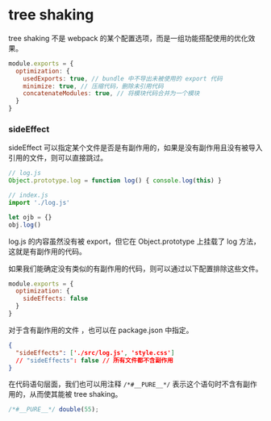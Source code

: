 # tree shaking

tree shaking 不是 webpack 的某个配置选项，而是一组功能搭配使用的优化效果。

```javascript
module.exports = {
  optimization: {
    usedExports: true, // bundle 中不导出未被使用的 export 代码
    minimize: true, // 压缩代码，删除未引用代码
    concatenateModules: true, // 将模块代码合并为一个模块
  }
}
```

### sideEffect

sideEffect 可以指定某个文件是否是有副作用的，如果是没有副作用且没有被导入引用的文件，则可以直接跳过。

```javascript
// log.js
Object.prototype.log = function log() { console.log(this) }

// index.js
import './log.js'

let ojb = {}
obj.log()
```

log.js 的内容虽然没有被 export，但它在 Object.prototype 上挂载了 log 方法，这就是有副作用的代码。

如果我们能确定没有类似的有副作用的代码，则可以通过以下配置排除这些文件。

```javascript
module.exports = {
  optimization: {
    sideEffects: false
  }
}
```

对于含有副作用的文件 ，也可以在 package.json 中指定。

```json
{
  "sideEffects": ['./src/log.js', 'style.css']
  // "sideEffects": false // 所有文件都不含副作用
}
```

在代码语句层面，我们也可以用注释 `/*#__PURE__*/` 表示这个语句时不含有副作用的，从而使其能被 tree shaking。

```javascript
/*#__PURE__*/ double(55);
```

